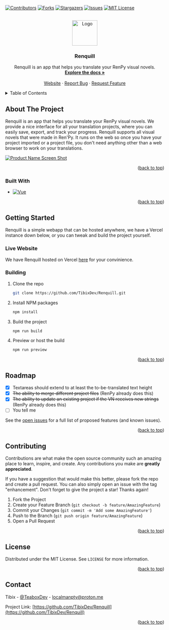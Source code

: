 <!-- Improved compatibility of back to top link: See: https://github.com/othneildrew/Best-README-Template/pull/73 -->
<a name="readme-top"></a>
<!--
*** Thanks for checking out the Best-README-Template. If you have a suggestion
*** that would make this better, please fork the repo and create a pull request
*** or simply open an issue with the tag "enhancement".
*** Don't forget to give the project a star!
*** Thanks again! Now go create something AMAZING! :D
-->



<!-- PROJECT SHIELDS -->
<!--
*** I'm using markdown "reference style" links for readability.
*** Reference links are enclosed in brackets [ ] instead of parentheses ( ).
*** See the bottom of this document for the declaration of the reference variables
*** for contributors-url, forks-url, etc. This is an optional, concise syntax you may use.
*** https://www.markdownguide.org/basic-syntax/#reference-style-links
-->
[![Contributors][contributors-shield]][contributors-url]
[![Forks][forks-shield]][forks-url]
[![Stargazers][stars-shield]][stars-url]
[![Issues][issues-shield]][issues-url]
[![MIT License][license-shield]][license-url]


<!-- PROJECT LOGO -->
<br />
<div align="center">
  <a href="https://github.com/TibixDev/Renquill">
    <img src="https://i.imgur.com/lZV1Y1E.png" alt="Logo" width="80" height="80">
  </a>

<h3 align="center">Renquill</h3>

  <p align="center">
    Renquill is an app that helps you translate your RenPy visual novels.
    <br />
    <a href="https://github.com/TibixDev/Renquill"><strong>Explore the docs »</strong></a>
    <br />
    <br />
    <a href="https://renquill.vercel.app">Website</a>
    ·
    <a href="https://github.com/TibixDev/Renquill/issues">Report Bug</a>
    ·
    <a href="https://github.com/TibixDev/Renquill/issues">Request Feature</a>
  </p>
</div>



<!-- TABLE OF CONTENTS -->
<details>
  <summary>Table of Contents</summary>
  <ol>
    <li>
      <a href="#about-the-project">About The Project</a>
      <ul>
        <li><a href="#built-with">Built With</a></li>
      </ul>
    </li>
    <li>
      <a href="#getting-started">Getting Started</a>
      <ul>
        <li><a href="#live-website">Live Website</a></li>
        <li><a href="#building">Build Instructions</a></li>
      </ul>
    </li>
    <li><a href="#roadmap">Roadmap</a></li>
    <li><a href="#contributing">Contributing</a></li>
    <li><a href="#license">License</a></li>
    <li><a href="#contact">Contact</a></li>
  </ol>
</details>



<!-- ABOUT THE PROJECT -->
## About The Project
Renquill is an app that helps you translate your RenPy visual novels. We provide a nice interface for all your translation projects, where you can easily save, export, and track your progress. Renquill supports all visual novels that were made in Ren'Py. It runs on the web so once you have your project imported or a project file, you don't need anything other than a web browser to work on your translations. 

[![Product Name Screen Shot][product-screenshot]](https://renquill.vercel.app)

<p align="right">(<a href="#readme-top">back to top</a>)</p>



### Built With

* [![Vue][Vue.js]][Vue-url]

<p align="right">(<a href="#readme-top">back to top</a>)</p>



<!-- GETTING STARTED -->
## Getting Started

Renquill is a simple webapp that can be hosted anywhere, we have a Vercel instance down below, or you can tweak and build the project yourself.

### Live Website
We have Renquill hosted on Vercel [here](https://renquill.vercel.app/) for your convinience.

### Building
1. Clone the repo
   ```sh
   git clone https://github.com/TibixDev/Renquill.git
   ```
3. Install NPM packages
   ```sh
   npm install
   ```
4. Build the project
   ```sh
   npm run build
   ```
5. Preview or host the build
   ```sh
   npm run preview
   ```

<p align="right">(<a href="#readme-top">back to top</a>)</p>


<!-- ROADMAP -->
## Roadmap

- [x] Textareas should extend to at least the to-be-translated text height
- [x] ~~The ability to merge different project files~~ (RenPy already does this)
- [x] ~~The ability to update an existing project if the VN receives new strings~~ (RenPy already does this)
- [ ] You tell me

See the [open issues](https://github.com/TibixDev/Renquill/issues) for a full list of proposed features (and known issues).

<p align="right">(<a href="#readme-top">back to top</a>)</p>



<!-- CONTRIBUTING -->
## Contributing

Contributions are what make the open source community such an amazing place to learn, inspire, and create. Any contributions you make are **greatly appreciated**.

If you have a suggestion that would make this better, please fork the repo and create a pull request. You can also simply open an issue with the tag "enhancement".
Don't forget to give the project a star! Thanks again!

1. Fork the Project
2. Create your Feature Branch (`git checkout -b feature/AmazingFeature`)
3. Commit your Changes (`git commit -m 'Add some AmazingFeature'`)
4. Push to the Branch (`git push origin feature/AmazingFeature`)
5. Open a Pull Request

<p align="right">(<a href="#readme-top">back to top</a>)</p>



<!-- LICENSE -->
## License

Distributed under the MIT License. See `LICENSE` for more information.

<p align="right">(<a href="#readme-top">back to top</a>)</p>



<!-- CONTACT -->
## Contact

Tibix - [@TeaboxDev](https://twitter.com/TeaboxDev) - localmanpty@proton.me

Project Link: [https://github.com/TibixDev/Renquill](https://github.com/TibixDev/Renquill)

<p align="right">(<a href="#readme-top">back to top</a>)</p>


<!-- MARKDOWN LINKS & IMAGES -->
<!-- https://www.markdownguide.org/basic-syntax/#reference-style-links -->
[contributors-shield]: https://img.shields.io/github/contributors/TibixDev/Renquill.svg?style=for-the-badge
[contributors-url]: https://github.com/TibixDev/Renquill/graphs/contributors
[forks-shield]: https://img.shields.io/github/forks/TibixDev/Renquill.svg?style=for-the-badge
[forks-url]: https://github.com/TibixDev/Renquill/network/members
[stars-shield]: https://img.shields.io/github/stars/TibixDev/Renquill.svg?style=for-the-badge
[stars-url]: https://github.com/TibixDev/Renquill/stargazers
[issues-shield]: https://img.shields.io/github/issues/TibixDev/Renquill.svg?style=for-the-badge
[issues-url]: https://github.com/TibixDev/Renquill/issues
[license-shield]: https://img.shields.io/github/license/TibixDev/Renquill.svg?style=for-the-badge
[license-url]: https://github.com/TibixDev/Renquill/blob/master/LICENSE.txt
[product-screenshot]: https://i.imgur.com/fB2VSR1.png
[Next.js]: https://img.shields.io/badge/next.js-000000?style=for-the-badge&logo=nextdotjs&logoColor=white
[Next-url]: https://nextjs.org/
[React.js]: https://img.shields.io/badge/React-20232A?style=for-the-badge&logo=react&logoColor=61DAFB
[React-url]: https://reactjs.org/
[Vue.js]: https://img.shields.io/badge/Vue.js-35495E?style=for-the-badge&logo=vuedotjs&logoColor=4FC08D
[Vue-url]: https://vuejs.org/
[Angular.io]: https://img.shields.io/badge/Angular-DD0031?style=for-the-badge&logo=angular&logoColor=white
[Angular-url]: https://angular.io/
[Svelte.dev]: https://img.shields.io/badge/Svelte-4A4A55?style=for-the-badge&logo=svelte&logoColor=FF3E00
[Svelte-url]: https://svelte.dev/
[Laravel.com]: https://img.shields.io/badge/Laravel-FF2D20?style=for-the-badge&logo=laravel&logoColor=white
[Laravel-url]: https://laravel.com
[Bootstrap.com]: https://img.shields.io/badge/Bootstrap-563D7C?style=for-the-badge&logo=bootstrap&logoColor=white
[Bootstrap-url]: https://getbootstrap.com
[JQuery.com]: https://img.shields.io/badge/jQuery-0769AD?style=for-the-badge&logo=jquery&logoColor=white
[JQuery-url]: https://jquery.com 